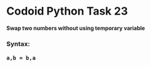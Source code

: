 # Codoid Python Task 23
<b>Swap two numbers without using temporary variable</b>

<h3>Syntax:</h3>
<h4><pre>a,b = b,a</pre></h4>